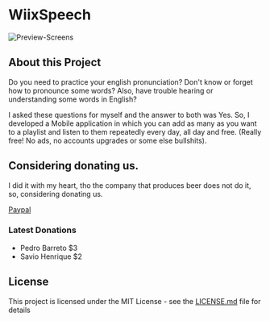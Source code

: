 # WiixSpeech

![Preview-Screens](https://github.com/lucaswiix/WiixSpeech/blob/main/WiixSpeechDemo.png)

## About this Project

Do you need to practice your english pronunciation? 
Don't know or forget how to pronounce some words? Also, have trouble hearing or understanding some words in English?

I asked these questions for myself and the answer to both was Yes. So, I developed a Mobile application in which you can add as many as you want to a playlist and listen to them repeatedly every day, all day and free. (Really free! No ads, no accounts upgrades or some else bullshits).


## Considering donating us.

I did it with my heart, tho the company that produces beer does not do it, so, considering donating us.

[Paypal](https://www.paypal.com/donate/?hosted_button_id=HVT7JM4KL3532)

### Latest Donations
- Pedro Barreto $3
- Savio Henrique $2

## License

This project is licensed under the MIT License - see the [LICENSE.md](https://github.com/lucaswiix/WiixSpeech/blob/main/LICENSE) file for details


